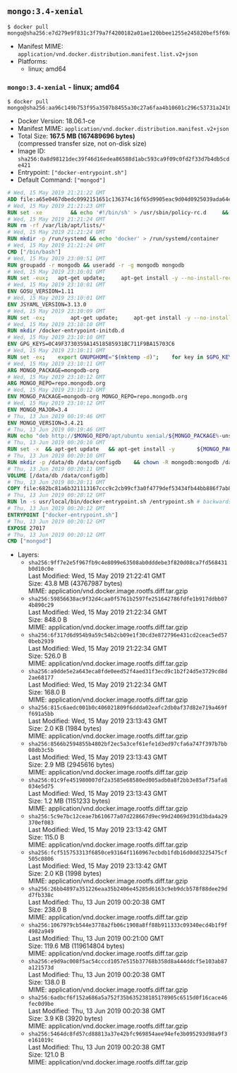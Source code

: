 ## `mongo:3.4-xenial`

```console
$ docker pull mongo@sha256:e7d279e9f831c3f79a7f4200182a01ae120bbee1255e245820bef5f69ab78ca9
```

-	Manifest MIME: `application/vnd.docker.distribution.manifest.list.v2+json`
-	Platforms:
	-	linux; amd64

### `mongo:3.4-xenial` - linux; amd64

```console
$ docker pull mongo@sha256:aa96c149b753f95a3507b8455a30c27a6faa4b10601c296c53731a2416cb80da
```

-	Docker Version: 18.06.1-ce
-	Manifest MIME: `application/vnd.docker.distribution.manifest.v2+json`
-	Total Size: **167.5 MB (167489696 bytes)**  
	(compressed transfer size, not on-disk size)
-	Image ID: `sha256:0a8d98121dec39f46d16edea86588d1abc593ca9f09c0fd2f33d7b4db5cde421`
-	Entrypoint: `["docker-entrypoint.sh"]`
-	Default Command: `["mongod"]`

```dockerfile
# Wed, 15 May 2019 21:21:22 GMT
ADD file:a65e0467dbedc0992151651c136374c16f65d9905eac9d04d0925039ada64e4c in / 
# Wed, 15 May 2019 21:21:23 GMT
RUN set -xe 		&& echo '#!/bin/sh' > /usr/sbin/policy-rc.d 	&& echo 'exit 101' >> /usr/sbin/policy-rc.d 	&& chmod +x /usr/sbin/policy-rc.d 		&& dpkg-divert --local --rename --add /sbin/initctl 	&& cp -a /usr/sbin/policy-rc.d /sbin/initctl 	&& sed -i 's/^exit.*/exit 0/' /sbin/initctl 		&& echo 'force-unsafe-io' > /etc/dpkg/dpkg.cfg.d/docker-apt-speedup 		&& echo 'DPkg::Post-Invoke { "rm -f /var/cache/apt/archives/*.deb /var/cache/apt/archives/partial/*.deb /var/cache/apt/*.bin || true"; };' > /etc/apt/apt.conf.d/docker-clean 	&& echo 'APT::Update::Post-Invoke { "rm -f /var/cache/apt/archives/*.deb /var/cache/apt/archives/partial/*.deb /var/cache/apt/*.bin || true"; };' >> /etc/apt/apt.conf.d/docker-clean 	&& echo 'Dir::Cache::pkgcache ""; Dir::Cache::srcpkgcache "";' >> /etc/apt/apt.conf.d/docker-clean 		&& echo 'Acquire::Languages "none";' > /etc/apt/apt.conf.d/docker-no-languages 		&& echo 'Acquire::GzipIndexes "true"; Acquire::CompressionTypes::Order:: "gz";' > /etc/apt/apt.conf.d/docker-gzip-indexes 		&& echo 'Apt::AutoRemove::SuggestsImportant "false";' > /etc/apt/apt.conf.d/docker-autoremove-suggests
# Wed, 15 May 2019 21:21:24 GMT
RUN rm -rf /var/lib/apt/lists/*
# Wed, 15 May 2019 21:21:24 GMT
RUN mkdir -p /run/systemd && echo 'docker' > /run/systemd/container
# Wed, 15 May 2019 21:21:24 GMT
CMD ["/bin/bash"]
# Wed, 15 May 2019 23:09:51 GMT
RUN groupadd -r mongodb && useradd -r -g mongodb mongodb
# Wed, 15 May 2019 23:10:01 GMT
RUN set -eux; 	apt-get update; 	apt-get install -y --no-install-recommends 		ca-certificates 		jq 		numactl 	; 	if ! command -v ps > /dev/null; then 		apt-get install -y --no-install-recommends procps; 	fi; 	rm -rf /var/lib/apt/lists/*
# Wed, 15 May 2019 23:10:01 GMT
ENV GOSU_VERSION=1.11
# Wed, 15 May 2019 23:10:01 GMT
ENV JSYAML_VERSION=3.13.0
# Wed, 15 May 2019 23:10:09 GMT
RUN set -ex; 		apt-get update; 	apt-get install -y --no-install-recommends 		wget 	; 	if ! command -v gpg > /dev/null; then 		apt-get install -y --no-install-recommends gnupg dirmngr; 	fi; 	rm -rf /var/lib/apt/lists/*; 		dpkgArch="$(dpkg --print-architecture | awk -F- '{ print $NF }')"; 	wget -O /usr/local/bin/gosu "https://github.com/tianon/gosu/releases/download/$GOSU_VERSION/gosu-$dpkgArch"; 	wget -O /usr/local/bin/gosu.asc "https://github.com/tianon/gosu/releases/download/$GOSU_VERSION/gosu-$dpkgArch.asc"; 	export GNUPGHOME="$(mktemp -d)"; 	gpg --batch --keyserver ha.pool.sks-keyservers.net --recv-keys B42F6819007F00F88E364FD4036A9C25BF357DD4; 	gpg --batch --verify /usr/local/bin/gosu.asc /usr/local/bin/gosu; 	command -v gpgconf && gpgconf --kill all || :; 	rm -r "$GNUPGHOME" /usr/local/bin/gosu.asc; 	chmod +x /usr/local/bin/gosu; 	gosu --version; 	gosu nobody true; 		wget -O /js-yaml.js "https://github.com/nodeca/js-yaml/raw/${JSYAML_VERSION}/dist/js-yaml.js"; 		apt-get purge -y --auto-remove wget
# Wed, 15 May 2019 23:10:10 GMT
RUN mkdir /docker-entrypoint-initdb.d
# Wed, 15 May 2019 23:10:10 GMT
ENV GPG_KEYS=0C49F3730359A14518585931BC711F9BA15703C6
# Wed, 15 May 2019 23:10:11 GMT
RUN set -ex; 	export GNUPGHOME="$(mktemp -d)"; 	for key in $GPG_KEYS; do 		gpg --batch --keyserver ha.pool.sks-keyservers.net --recv-keys "$key"; 	done; 	gpg --batch --export $GPG_KEYS > /etc/apt/trusted.gpg.d/mongodb.gpg; 	command -v gpgconf && gpgconf --kill all || :; 	rm -r "$GNUPGHOME"; 	apt-key list
# Wed, 15 May 2019 23:10:11 GMT
ARG MONGO_PACKAGE=mongodb-org
# Wed, 15 May 2019 23:10:12 GMT
ARG MONGO_REPO=repo.mongodb.org
# Wed, 15 May 2019 23:10:12 GMT
ENV MONGO_PACKAGE=mongodb-org MONGO_REPO=repo.mongodb.org
# Wed, 15 May 2019 23:10:12 GMT
ENV MONGO_MAJOR=3.4
# Thu, 13 Jun 2019 00:19:46 GMT
ENV MONGO_VERSION=3.4.21
# Thu, 13 Jun 2019 00:19:46 GMT
RUN echo "deb http://$MONGO_REPO/apt/ubuntu xenial/${MONGO_PACKAGE%-unstable}/$MONGO_MAJOR multiverse" | tee "/etc/apt/sources.list.d/${MONGO_PACKAGE%-unstable}.list"
# Thu, 13 Jun 2019 00:20:10 GMT
RUN set -x 	&& apt-get update 	&& apt-get install -y 		${MONGO_PACKAGE}=$MONGO_VERSION 		${MONGO_PACKAGE}-server=$MONGO_VERSION 		${MONGO_PACKAGE}-shell=$MONGO_VERSION 		${MONGO_PACKAGE}-mongos=$MONGO_VERSION 		${MONGO_PACKAGE}-tools=$MONGO_VERSION 	&& rm -rf /var/lib/apt/lists/* 	&& rm -rf /var/lib/mongodb 	&& mv /etc/mongod.conf /etc/mongod.conf.orig
# Thu, 13 Jun 2019 00:20:10 GMT
RUN mkdir -p /data/db /data/configdb 	&& chown -R mongodb:mongodb /data/db /data/configdb
# Thu, 13 Jun 2019 00:20:11 GMT
VOLUME [/data/db /data/configdb]
# Thu, 13 Jun 2019 00:20:11 GMT
COPY file:682bc81a6b321113167ccc9c2cb99cf3a0f4779def53434fb44bb886f7ab8724 in /usr/local/bin/ 
# Thu, 13 Jun 2019 00:20:12 GMT
RUN ln -s usr/local/bin/docker-entrypoint.sh /entrypoint.sh # backwards compat (3.4)
# Thu, 13 Jun 2019 00:20:12 GMT
ENTRYPOINT ["docker-entrypoint.sh"]
# Thu, 13 Jun 2019 00:20:12 GMT
EXPOSE 27017
# Thu, 13 Jun 2019 00:20:12 GMT
CMD ["mongod"]
```

-	Layers:
	-	`sha256:9ff7e2e5f967fb9c4e8099e63508ab0dddebe3f820d08ca7fd568431b0d10c0e`  
		Last Modified: Wed, 15 May 2019 21:22:41 GMT  
		Size: 43.8 MB (43767987 bytes)  
		MIME: application/vnd.docker.image.rootfs.diff.tar.gzip
	-	`sha256:59856638ac9f32d4caa0f5761b2597fe251642786fdfe1b917ddbb074b890c29`  
		Last Modified: Wed, 15 May 2019 21:22:34 GMT  
		Size: 848.0 B  
		MIME: application/vnd.docker.image.rootfs.diff.tar.gzip
	-	`sha256:6f317d6d954b9a59c54b2cb09e1f30cd3e872796e431cd2ceac5ed570beb2939`  
		Last Modified: Wed, 15 May 2019 21:22:34 GMT  
		Size: 526.0 B  
		MIME: application/vnd.docker.image.rootfs.diff.tar.gzip
	-	`sha256:a9dde5e2a643eca8fde0eed52f4aed31f3ecd9c1b2f24d5e3729cd8d2ae68177`  
		Last Modified: Wed, 15 May 2019 21:22:34 GMT  
		Size: 168.0 B  
		MIME: application/vnd.docker.image.rootfs.diff.tar.gzip
	-	`sha256:815c6aedc001b0c406021809f6ddda02eafc2db0af37d82e719a469ff691a5bb`  
		Last Modified: Wed, 15 May 2019 23:13:43 GMT  
		Size: 2.0 KB (1984 bytes)  
		MIME: application/vnd.docker.image.rootfs.diff.tar.gzip
	-	`sha256:8566b2594855b4802bf2ec5a3cef61efe1d3ed97cfa6a747f397b7bb08db3c5b`  
		Last Modified: Wed, 15 May 2019 23:13:43 GMT  
		Size: 2.9 MB (2945616 bytes)  
		MIME: application/vnd.docker.image.rootfs.diff.tar.gzip
	-	`sha256:01c9fe451980007df2a3585e68580ed005adb0a8f2bb3e85af75afa8034e5d75`  
		Last Modified: Wed, 15 May 2019 23:13:43 GMT  
		Size: 1.2 MB (1151233 bytes)  
		MIME: application/vnd.docker.image.rootfs.diff.tar.gzip
	-	`sha256:5c9e7bc12ceae7b610677a07d228667d9ec99d24069d391d3bda4a29370ef083`  
		Last Modified: Wed, 15 May 2019 23:13:42 GMT  
		Size: 115.0 B  
		MIME: application/vnd.docker.image.rootfs.diff.tar.gzip
	-	`sha256:fcf515753313f6850ce93164f1160967ecbdb1fdb16d0dd3225475cf505c0806`  
		Last Modified: Wed, 15 May 2019 23:13:42 GMT  
		Size: 2.0 KB (1998 bytes)  
		MIME: application/vnd.docker.image.rootfs.diff.tar.gzip
	-	`sha256:26bb4897a351226eaa35b2406e45285d6163c9eb9dcb578f88dee29dd7fb338c`  
		Last Modified: Thu, 13 Jun 2019 00:20:38 GMT  
		Size: 238.0 B  
		MIME: application/vnd.docker.image.rootfs.diff.tar.gzip
	-	`sha256:1067979cb544e3778a2fb06c1908a8ff88b911333c09340ecd4b1f9f4982a949`  
		Last Modified: Thu, 13 Jun 2019 00:21:00 GMT  
		Size: 119.6 MB (119614804 bytes)  
		MIME: application/vnd.docker.image.rootfs.diff.tar.gzip
	-	`sha256:e9d9ac008f5ac54cccd1057e515b37768b358d8a444ddcf5e103ab87a121573d`  
		Last Modified: Thu, 13 Jun 2019 00:20:38 GMT  
		Size: 138.0 B  
		MIME: application/vnd.docker.image.rootfs.diff.tar.gzip
	-	`sha256:6adbcf6f152a686a5a752f35b635238185178905c6515d0f16cace46fec0d9be`  
		Last Modified: Thu, 13 Jun 2019 00:20:38 GMT  
		Size: 3.9 KB (3920 bytes)  
		MIME: application/vnd.docker.image.rootfs.diff.tar.gzip
	-	`sha256:5464dc8fd57cd88813a37e42bfc969854aee94efe3b095293d98a9f3e161019c`  
		Last Modified: Thu, 13 Jun 2019 00:20:38 GMT  
		Size: 121.0 B  
		MIME: application/vnd.docker.image.rootfs.diff.tar.gzip
